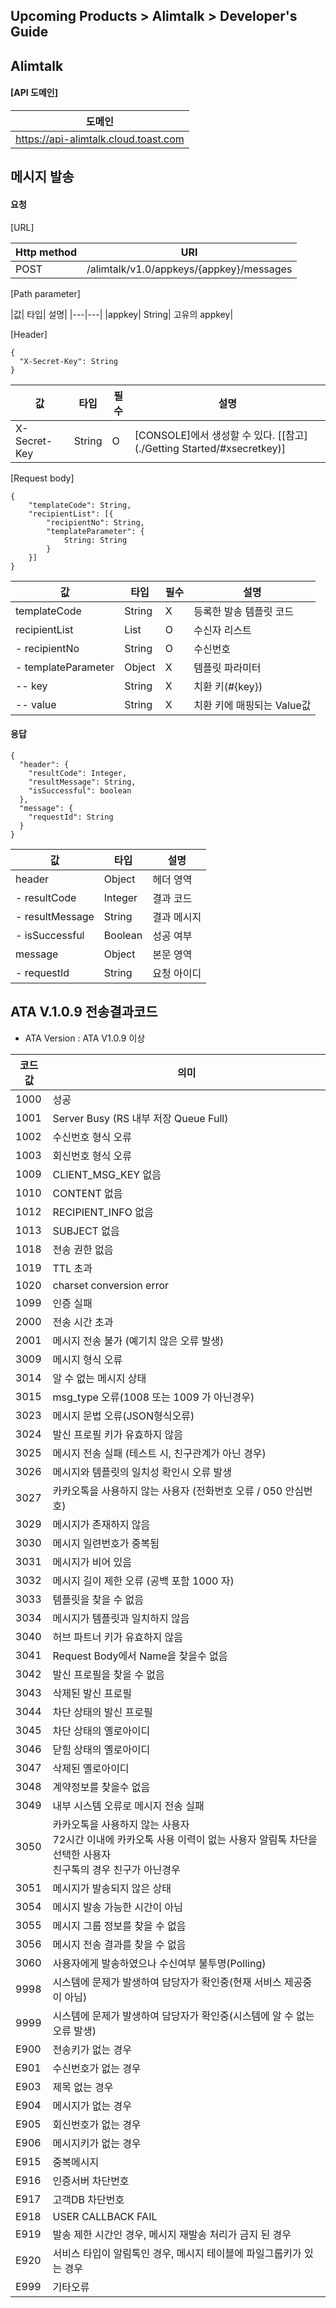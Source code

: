 ## Upcoming Products > Alimtalk > Developer's Guide

## Alimtalk

#### [API 도메인]

|도메인|
|---|
|https://api-alimtalk.cloud.toast.com|

## 메시지 발송

#### 요청

[URL]

|Http method| URI|
|---|---|
|POST|	/alimtalk/v1.0/appkeys/{appkey}/messages |

[Path parameter]

|값|	타입|	설명|
|---|---|
|appkey|	String|	고유의 appkey|

[Header]
```
{
  "X-Secret-Key": String
}
```
|값|	타입|	필수|	설명|
|---|---|---|---|
|X-Secret-Key|	String| O | [CONSOLE]에서 생성할 수 있다. [[참고](./Getting Started/#xsecretkey)] |

[Request body]

```
{
    "templateCode": String,
    "recipientList": [{
        "recipientNo": String,
        "templateParameter": {
            String: String
        }
    }]
}
```

|값|	타입|	필수|	설명|
|---|---|---|---|
|templateCode|	String|	X| 등록한 발송 템플릿 코드 |
|recipientList|	List|	O|	수신자 리스트 |
|- recipientNo|	String|	O|	수신번호 |
|- templateParameter|	Object|	X|	템플릿 파라미터 |
|-- key|	String|	X|	치환 키(#{key})|
|-- value| String |	X|	치환 키에 매핑되는 Value값|

#### 응답

```
{
  "header": {
    "resultCode": Integer,
    "resultMessage": String,
    "isSuccessful": boolean
  },
  "message": {
    "requestId": String
  }
}
```

|값|	타입|	설명|
|---|---|---|
|header|	Object|	헤더 영역|
|- resultCode|	Integer|	결과 코드|
|- resultMessage|	String| 결과 메시지|
|- isSuccessful|	Boolean| 성공 여부|
|message|	Object|	본문 영역|
|- requestId | String |	요청 아이디 |

## ATA V.1.0.9 전송결과코드
- ATA Version : ATA V1.0.9 이상

<table class="table table-striped table-hover">
<thead>
	<tr>
		<th>코드값</th>
		<th>의미</th>
	</tr>
</thead>
<tbody>
	<tr>
		<td>1000</td>
		<td>성공</td>
	</tr>
  <tr>
		<td>1001</td>
		<td>Server Busy (RS 내부 저장 Queue Full)</td>
	</tr>
  <tr>
		<td>1002</td>
		<td>수신번호 형식 오류</td>
	</tr>
  <tr>
		<td>1003</td>
		<td>회신번호 형식 오류</td>
	</tr>
  <tr>
		<td>1009</td>
		<td>CLIENT_MSG_KEY 없음</td>
	</tr>
  <tr>
		<td>1010</td>
		<td>CONTENT 없음</td>
	</tr>
  <tr>
		<td>1012</td>
		<td>RECIPIENT_INFO 없음</td>
	</tr>
  <tr>
		<td>1013</td>
		<td>SUBJECT 없음</td>
	</tr>
  <tr>
		<td>1018</td>
		<td>전송 권한 없음</td>
	</tr>
  <tr>
		<td>1019</td>
		<td>TTL 초과</td>
	</tr>
  <tr>
		<td>1020</td>
		<td>charset conversion error</td>
	</tr>
  <tr>
		<td>1099</td>
		<td>인증 실패</td>
	</tr>
	<tr>
		<td>2000</td>
		<td>전송 시간 초과</td>
	</tr>
	<tr>
		<td>2001</td>
		<td>메시지 전송 불가 (예기치 않은 오류 발생)</td>
	</tr>
	<tr>
		<td>3009</td>
		<td>메시지 형식 오류</td>
	</tr>
	<tr>
		<td>3014</td>
		<td>알 수 없는 메시지 상태</td>
	</tr>
	<tr>
		<td>3015</td>
		<td>msg_type 오류(1008 또는 1009 가 아닌경우)</td>
	</tr>
	<tr>
		<td>3023</td>
		<td>메시지 문법 오류(JSON형식오류)</td>
	</tr>
	<tr>
		<td>3024</td>
		<td>발신 프로필 키가 유효하지 않음</td>
	</tr>
	<tr>
		<td>3025</td>
		<td>메시지 전송 실패 (테스트 시, 친구관계가 아닌 경우)</td>
	</tr>
	<tr>
		<td>3026</td>
		<td>메시지와 템플릿의 일치성 확인시 오류 발생</td>
	</tr>
	<tr>
		<td>3027</td>
		<td>카카오톡을 사용하지 않는 사용자 (전화번호 오류 / 050 안심번호)</td>
	</tr>
	<tr>
		<td>3029</td>
		<td>메시지가 존재하지 않음</td>
	</tr>
	<tr>
		<td>3030</td>
		<td>메시지 일련번호가 중복됨</td>
	</tr>
	<tr>
		<td>3031</td>
		<td>메시지가 비어 있음</td>
	</tr>
	<tr>
		<td>3032</td>
		<td>메시지 길이 제한 오류 (공백 포함 1000 자)</td>
	</tr>
	<tr>
		<td>3033</td>
		<td>템플릿을 찾을 수 없음</td>
	</tr>
	<tr>
		<td>3034</td>
		<td>메시지가 템플릿과 일치하지 않음</td>
	</tr>
	<tr>
		<td>3040</td>
		<td>허브 파트너 키가 유효하지 않음</td>
	</tr>
	<tr>
		<td>3041</td>
		<td>Request Body에서 Name을 찾을수 없음</td>
	</tr>
	<tr>
		<td>3042</td>
		<td>발신 프로필을 찾을 수 없음</td>
	</tr>
	<tr>
		<td>3043</td>
		<td>삭제된 발신 프로필</td>
	</tr>
	<tr>
		<td>3044</td>
		<td>차단 상태의 발신 프로필</td>
	</tr>
	<tr>
		<td>3045</td>
		<td>차단 상태의 옐로아이디</td>
	</tr>
	<tr>
		<td>3046</td>
		<td>닫힘 상태의 옐로아이디</td>
	</tr>
	<tr>
		<td>3047</td>
		<td>삭제된 옐로아이디</td>
	</tr>
	<tr>
		<td>3048</td>
		<td>계약정보를 찾을수 없음</td>
	</tr>
	<tr>
		<td>3049</td>
		<td>내부 시스템 오류로 메시지 전송 실패</td>
	</tr>
	<tr>
		<td>3050</td>
		<td>카카오톡을 사용하지 않는 사용자<br>
        72시간 이내에 카카오톡 사용 이력이 없는 사용자 알림톡 차단을 선택한 사용자<br>
        친구톡의 경우 친구가 아닌경우<br></td>
	</tr>
	<tr>
		<td>3051</td>
		<td>메시지가 발송되지 않은 상태</td>
	</tr>
	<tr>
		<td>3054</td>
		<td>메시지 발송 가능한 시간이 아님</td>
	</tr>
  <tr>
		<td>3055</td>
		<td>메시지 그룹 정보를 찾을 수 없음</td>
	</tr>
  <tr>
		<td>3056</td>
		<td>메시지 전송 결과를 찾을 수 없음</td>
	</tr>
  <tr>
		<td>3060</td>
		<td>사용자에게 발송하였으나 수신여부 불투명(Polling)</td>
	</tr>
  <tr>
		<td>9998</td>
		<td>시스템에 문제가 발생하여 담당자가 확인중(현재 서비스 제공중이 아님)</td>
	</tr>
  <tr>
		<td>9999</td>
		<td>시스템에 문제가 발생하여 담당자가 확인중(시스템에 알 수 없는 오류 발생)</td>
	</tr>
	<tr>
		<td>E900</td>
		<td>전송키가 없는 경우</td>
	</tr>
	<tr>
		<td>E901</td>
		<td>수신번호가 없는 경우</td>
	</tr>
	<tr>
		<td>E903</td>
		<td>제목 없는 경우</td>
	</tr>
	<tr>
		<td>E904</td>
		<td>메시지가 없는 경우</td>
	</tr>
	<tr>
		<td>E905</td>
		<td>회신번호가 없는 경우</td>
	</tr>
	<tr>
		<td>E906</td>
		<td>메시지키가 없는 경우</td>
	</tr>
	<tr>
		<td>E915</td>
		<td>중복메시지</td>
	</tr>
	<tr>
		<td>E916</td>
		<td>인증서버 차단번호</td>
	</tr>
	<tr>
		<td>E917</td>
		<td>고객DB 차단번호</td>
	</tr>
	<tr>
		<td>E918</td>
		<td>USER CALLBACK FAIL</td>
	</tr>
	<tr>
		<td>E919</td>
		<td>발송 제한 시간인 경우, 메시지 재발송 처리가 금지 된 경우</td>
	</tr>
	<tr>
		<td>E920</td>
		<td>서비스 타입이 알림톡인 경우, 메시지 테이블에 파일그룹키가 있는 경우</td>
	</tr>
	<tr>
		<td>E999</td>
		<td>기타오류</td>
	</tr>
</tbody>
</table>
